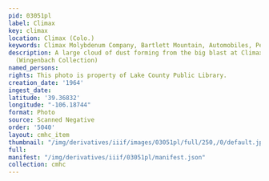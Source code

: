 ```yaml
---
pid: 03051pl
label: Climax
key: climax
location: Climax (Colo.)
keywords: Climax Molybdenum Company, Bartlett Mountain, Automobiles, People
description: A large cloud of dust forming from the big blast at Climax mines in 1964
  (Wingenbach Collection)
named_persons: 
rights: This photo is property of Lake County Public Library.
creation_date: '1964'
ingest_date: 
latitude: '39.36832'
longitude: "-106.18744"
format: Photo
source: Scanned Negative
order: '5040'
layout: cmhc_item
thumbnail: "/img/derivatives/iiif/images/03051pl/full/250,/0/default.jpg"
full: 
manifest: "/img/derivatives/iiif/03051pl/manifest.json"
collection: cmhc
---
```

